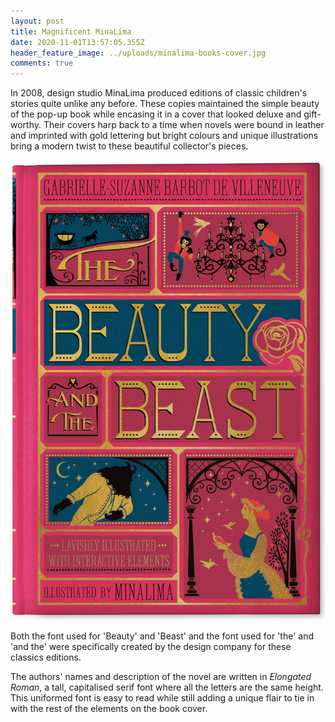 ```yaml
---
layout: post
title: Magnificent MinaLima
date: 2020-11-01T13:57:05.355Z
header_feature_image: ../uploads/minalima-books-cover.jpg
comments: true
---
```

In 2008, design studio MinaLima produced editions of classic children's stories quite unlike any before. These copies maintained the simple beauty of the pop-up book while encasing it in a cover that looked deluxe and gift-worthy. Their covers harp back to a time when novels were bound in leather and imprinted with gold lettering but bright colours and unique illustrations bring a modern twist to these beautiful collector's pieces. 

![Amazon](../uploads/bb-scaled.jpg "https://www.amazon.co.uk/Beauty-Illustrated-Interactive-Elements-Classics/dp/0062456210")

Both the font used for 'Beauty' and 'Beast' and the font used for 'the' and 'and the' were specifically created by the design company for these classics editions.

The authors' names and description of the novel are written in *Elongated Roman*, a tall, capitalised serif font where all the letters are the same height. This uniformed font is easy to read while still adding a unique flair to tie in with the rest of the elements on the book cover.